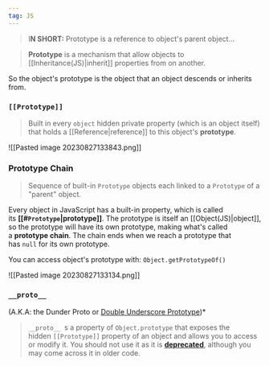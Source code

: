 ```yaml
---
tag: JS
---
```

>I**N SHORT:** Prototype is a reference to object's parent object...

>**Prototype** is a mechanism that allow objects to [[Inheritance(JS)|inherit]] properties from on another.

So the object's prototype is the object that an object descends or inherits from.

### `[[Prototype]]`

>Built in every `object` hidden private property (which is an object itself) that holds a [[Reference|reference]] to this object's **prototype**.

![[Pasted image 20230827133843.png]]

### Prototype Chain

>Sequence of built-in `Prototype` objects each linked to a `Prototype` of a "parent" object.

Every object in JavaScript has a built-in property, which is called its **[[#` Prototype `|prototype]]**. The prototype is itself an [[Object(JS)|object]], so the prototype will have its own prototype, making what's called a **prototype chain**. The chain ends when we reach a prototype that has `null` for its own prototype.

You can access object's prototype with: `Object.getPrototypeOf()`

![[Pasted image 20230827133134.png]]

### `__proto__`

(A.K.A: the Dunder Proto or [Double Underscore Prototype](https://developer.mozilla.org/en-US/docs/Web/JavaScript/Reference/Global_Objects/Object/proto))*

>`__proto__ `s a property of `Object.prototype` that exposes the hidden `[[Prototype]]` property of an object and allows you to access or modify it. You should not use it as it is [**deprecated**](https://developer.mozilla.org/en-US/docs/Web/JavaScript/Reference/Global_Objects/Object/proto), although you may come across it in older code.

